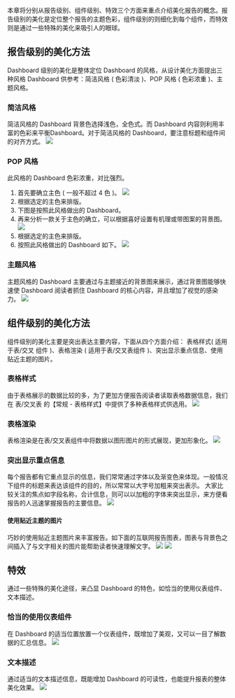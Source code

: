 本章将分别从报告级别、组件级别、特效三个方面来重点介绍美化报告的概念。报告级别的美化是定位整个报告的主题色彩，组件级别的则细化到每个组件，而特效则是通过一些特殊的美化来吸引人的眼球。

## 报告级别的美化方法
Dashboard 级别的美化是整体定位 Dashboard 的风格，从设计美化方面提出三种风格 Dashboard 供参考：简洁风格 ( 色彩清淡 )、POP 风格 ( 色彩浓重 )、主题风格。
### 简洁风格
简洁风格的 Dashboard 背景色选择浅色，全色式。而 Dashboard 内容则利用丰富的色彩来平衡Dashboard。对于简洁风格的 Dashboard，要注意标题和组件间的对齐方式。
![](https://main.qcloudimg.com/raw/aff9f91d1e3fe4c9a55baeeb6d45ad44.png)

### POP 风格
此风格的 Dashboard 色彩浓重，对比强烈。
1. 首先要确立主色 ( 一般不超过 4 色 )。
![](https://main.qcloudimg.com/raw/7022f6f1e2e804b37a4bf43a15796cb7.png)
2. 根据选定的主色来排版。
3. 下图是按照此风格做出的 Dashboard。
4. 再来分析一款关于主色的确立，可以根据喜好设置有机理或带图案的背景图。
![](https://main.qcloudimg.com/raw/3035a3a671b041d08654cfe0750ea93b.png)
5. 根据选定的主色来排版。
6. 按照此风格做出的 Dashboard 如下。
![](https://main.qcloudimg.com/raw/18286c57131d049aa435b071c85230f1.png)

### 主题风格
主题风格的 Dashboard 主要通过与主题接近的背景图来展示，通过背景图能够快速使 Dashboard 阅读者抓住 Dashboard 的核心内容，并且增加了视觉的感染力。
![](https://main.qcloudimg.com/raw/15a53bae1297a317c911d514b22dd61f.png)
## 组件级别的美化方法
组件级别的美化主要是突出表达主要内容，下面从四个方面介绍： 表格样式( 适用于表/交叉 组件 )、表格渲染 ( 适用于表/交叉表组件 )、突出显示重点信息、使用贴近主题的图片。

### 表格样式
由于表格展示的数据比较的多，为了更加方便报告阅读者读取表格数据信息，我们在 表/交叉表 的【常规 - 表格样式】中提供了多种表格样式供选用。
![](https://main.qcloudimg.com/raw/ec921e9896b4e280ec164b145fb8413d.png)

### 表格渲染
表格渲染是在表/交叉表组件中将数据以图形图片的形式展现，更加形象化。
![](https://main.qcloudimg.com/raw/ac6cdb4f9588454ee8a099fdbf9e3382.png)

### 突出显示重点信息
每个报告都有它重点显示的信息，我们常常通过字体以及渐变色来体现。一般情况下组件的标题来表达该组件的目的，所以常常以大字号加粗来突出表示。
大家比较关注的焦点如字段名称，合计信息，则可以以加粗的字体来突出显示，来方便看报告的人迅速掌握报告的主要信息。
![](https://main.qcloudimg.com/raw/8caaf8fd5214d7a6f2b64367558d1c30.png)
#### 使用贴近主题的图片
巧妙的使用贴近主题图片来丰富报告。如下面的互联网报告图表，图表与背景色之间插入了与文字相关的图片能帮助读者快速理解文字。
![](https://main.qcloudimg.com/raw/d21c4ba64ee33953c9663252a0e84fe7.png)
![](https://main.qcloudimg.com/raw/a8194f043c594213216d5af1b4e924f6.png)
## 特效
通过一些特殊的美化途径，来凸显 Dashboard 的特色，如恰当的使用仪表组件、文本描述。

### 恰当的使用仪表组件
在 Dashboard 的适当位置放置一个仪表组件，既增加了美观，又可以一目了解数据的汇总信息。
![](https://main.qcloudimg.com/raw/e1f5449099bb86e7dbd1324c6a061b68.png)

### 文本描述
通过适当的文本描述信息，既能增加 Dashboard 的可读性，也能提升报表的整体美化效果。
![](https://main.qcloudimg.com/raw/8082be71a98f75f0a23ed3e4949981ea.png)


















